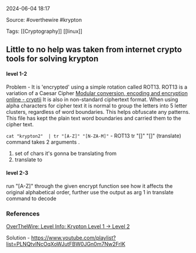 
2024-06-04 18:17

Source: #overthewire #krypton

Tags: [[Cryptography]] [[linux]]

## Little to no help was taken from internet crypto tools for solving krypton 

#### level 1-2

Problem - It is 'encrypted' using a simple rotation called ROT13. ROT13 is a variation of a Caesar Cipher [Modular conversion, encoding and encryption online - cryptii](https://cryptii.com/)
It is also in non-standard ciphertext format.  When using alpha characters for cipher text it is normal to group the letters into 5 letter clusters, regardless of word boundaries.  This helps obfuscate any patterns. This file has kept the plain text word boundaries and carried them to the cipher text.

`cat "krypton2"  | tr "[A-Z]" "[N-ZA-M]"` - ROT13
tr "[]"  "[]" (translate) command takes 2 arguments . 
1. set of chars it's gonna be translating from 
2. translate to 

#### level 2-3

run "[A-Z]" through the given encrypt function see how it affects the original alphabetical order, further use the output as arg 1 in translate command to decode 



### References

[OverTheWire: Level Info: Krypton Level 1 → Level 2](https://overthewire.org/wargames/krypton/krypton1.html)

Solution - 
https://www.youtube.com/playlist?list=PLNQtvINcOqXoWJutFBW0JGn0m7Nw2FrlK